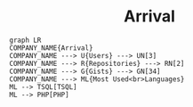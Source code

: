 <h1 align="center">Arrival</h1>

```mermaid
graph LR
COMPANY_NAME{Arrival}
COMPANY_NAME ---> U{Users} ---> UN[3]
COMPANY_NAME ---> R{Repositories} ---> RN[2]
COMPANY_NAME ---> G{Gists} ---> GN[34]
COMPANY_NAME ---> ML{Most Used<br>Languages}
ML --> TSQL[TSQL]
ML --> PHP[PHP]
```
